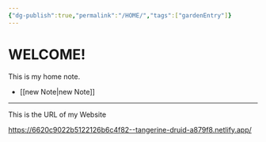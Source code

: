```yaml
---
{"dg-publish":true,"permalink":"/HOME/","tags":["gardenEntry"]}
---
```






# WELCOME!


This is my home note.





- [[new Note\|new Note]]


---


This is the URL of my Website

https://6620c9022b5122126b6c4f82--tangerine-druid-a879f8.netlify.app/


